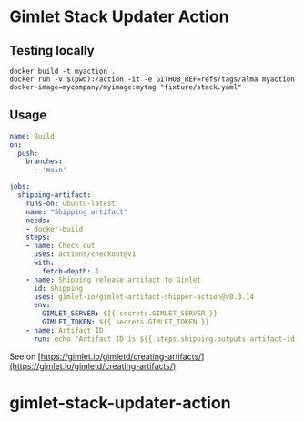 # Gimlet Stack Updater Action

## Testing locally

```
docker build -t myaction .
docker run -v $(pwd):/action -it -e GITHUB_REF=refs/tags/alma myaction docker-image=mycompany/myimage:mytag "fixture/stack.yaml"
```

## Usage

```yaml
name: Build
on:
  push:
    branches:
      - 'main'

jobs:
  shipping-artifact:
    runs-on: ubuntu-latest
    name: "Shipping artifact"
    needs:
    - docker-build
    steps:
    - name: Check out
      uses: actions/checkout@v1
      with:
        fetch-depth: 1
    - name: Shipping release artifact to Gimlet
      id: shipping
      uses: gimlet-io/gimlet-artifact-shipper-action@v0.3.14
      env:
        GIMLET_SERVER: ${{ secrets.GIMLET_SERVER }}
        GIMLET_TOKEN: ${{ secrets.GIMLET_TOKEN }}
    - name: Artifact ID
      run: echo "Artifact ID is ${{ steps.shipping.outputs.artifact-id }}"
```

See on [https://gimlet.io/gimletd/creating-artifacts/](https://gimlet.io/gimletd/creating-artifacts/)
# gimlet-stack-updater-action

